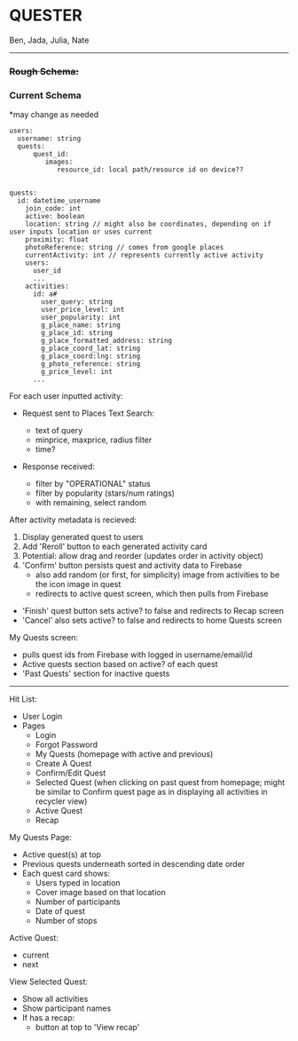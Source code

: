 # QUESTER 

Ben, Jada, Julia, Nate

---

### ~~Rough Schema:~~
### Current Schema
*may change as needed
```
users:
  username: string
  quests:
      quest_id: 
         images: 
            resource_id: local path/resource id on device??
          

quests:
  id: datetime_username
    join_code: int
    active: boolean
    location: string // might also be coordinates, depending on if user inputs location or uses current
    proximity: float
    photoReference: string // comes from google places
    currentActivity: int // represents currently active activity
    users:
      user_id
      ...
    activities: 
      id: a#
        user_query: string
        user_price_level: int
        user_popularity: int
        g_place_name: string
        g_place_id: string
        g_place_formatted_address: string
        g_place_coord_lat: string
        g_place_coord:lng: string
        g_photo_reference: string
        g_price_level: int 
      ...        

```

For each user inputted activity:

- Request sent to Places Text Search: 
  - text of query
  - minprice, maxprice, radius filter
  - time?

- Response received:
  - filter by "OPERATIONAL" status 
  - filter by popularity (stars/num ratings)
  - with remaining, select random 

After activity metadata is recieved:
1. Display generated quest to users
2. Add 'Reroll' button to each generated activity card
3. Potential: allow drag and reorder (updates order in activity object)
4. 'Confirm' button persists quest and activity data to Firebase 
    - also add random (or first, for simplicity) image from activities to be the icon image in quest
    - redirects to active quest screen, which then pulls from Firebase

- 'Finish' quest button sets active? to false and redirects to Recap screen
- 'Cancel' also sets active? to false and redirects to home Quests screen

My Quests screen:
- pulls quest ids from Firebase with logged in username/email/id
- Active quests section based on active? of each quest
- 'Past Quests' section for inactive quests

---
Hit List:
- User Login
- Pages
  - Login
  - Forgot Password
  - My Quests (homepage with active and previous)
  - Create A Quest
  - Confirm/Edit Quest
  - Selected Quest (when clicking on past quest from homepage; might be similar to Confirm quest page as in displaying all activities in recycler view)
  - Active Quest
  - Recap

My Quests Page:
- Active quest(s) at top
- Previous quests underneath sorted in descending date order
- Each quest card shows:
  - Users typed in location
  - Cover image based on that location
  - Number of participants
  - Date of quest
  - Number of stops

Active Quest:
- current 
- next

View Selected Quest:
- Show all activities
- Show participant names
- If has a recap:
  - button at top to 'View recap'
